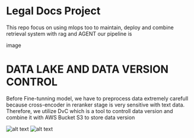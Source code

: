 # Legal Docs Project

This repo focus on using mlops too to maintain, deploy and combine retrieval system with rag and AGENT
our pipeline is

image

# DATA LAKE AND DATA VERSION CONTROL

Before Fine-tunning model, we have to preprocess data extremely carefull because cross-encoder in reranker stage is very sensitive with text data. Therefore, we utilize DvC which is a tool to controll data version and combine it with AWS Bucket S3 to store data version

![alt text](https://github.com/thisisdinhvu/CS317-VNLawChat/tree/main/images/dvc.png?raw=true)
![alt text](https://github.com/thisisdinhvu/CS317-VNLawChat/tree/main/images/AWS3.png?raw=true)

